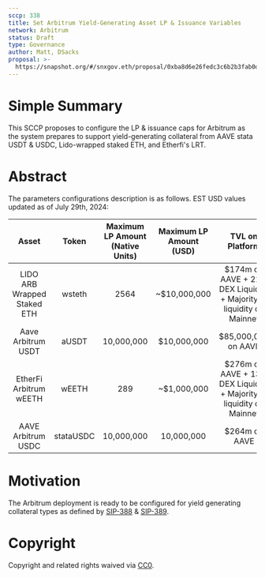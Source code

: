 ```yaml
---
sccp: 338
title: Set Arbitrum Yield-Generating Asset LP & Issuance Variables
network: Arbitrum
status: Draft
type: Governance
author: Matt, DSacks
proposal: >-
  https://snapshot.org/#/snxgov.eth/proposal/0xba8d6e26fedc3c6b2b3fab0d6f1844f62d659d2776b9e55a78e2d2d9eed957ba
---
```

# Simple Summary
This SCCP proposes to configure the LP & issuance caps for Arbitrum as the system prepares to support yield-generating collateral from AAVE stata USDT & USDC, Lido-wrapped staked ETH, and Etherfi's LRT.

# Abstract
The parameters configurations description is as follows. EST USD values updated as of July 29th, 2024:

|            Asset            |  Token | Maximum LP Amount (Native Units) | Maximum LP Amount (USD) |                            TVL on Platform                           | Issuance Ratio | Liquidation Ratio |
|:---------------------------:|:------:|:--------------------------------:|:-----------------------:|:--------------------------------------------------------------------:|:--------------:|:-----------------:|
| LIDO ARB Wrapped Staked ETH | wsteth |              2564                |       ~$10,000,000       | $174m on AAVE + 21m DEX Liquidity + Majority of liquidity on Mainnet |      200%      |        135%       |
|      Aave Arbitrum USDT     |  aUSDT |           10,000,000              |        $10,000,000       |                          $85,000,000 on AAVE                         |      130%      |        110%       |
|    EtherFi Arbitrum wEETH   |  wEETH |               289                |       ~$1,000,000       | $276m on AAVE + 13m DEX Liquidity + Majority of liquidity on Mainnet |      250%      |        150%       |
|      AAVE Arbitrum USDC     | stataUSDC |            10,000,000            |        10,000,000       |                             $264m on AAVE                             |      130%      |        110%       |       


# Motivation
The Arbitrum deployment is ready to be configured for yield generating collateral types as defined by [SIP-388](https://sips.synthetix.io/sips/sip-388/) & [SIP-389](https://sips.sinthetix.io/sips/sip-389/).

# Copyright
Copyright and related rights waived via [CC0](https://creativecommons.org/publicdomain/zero/1.0/).
